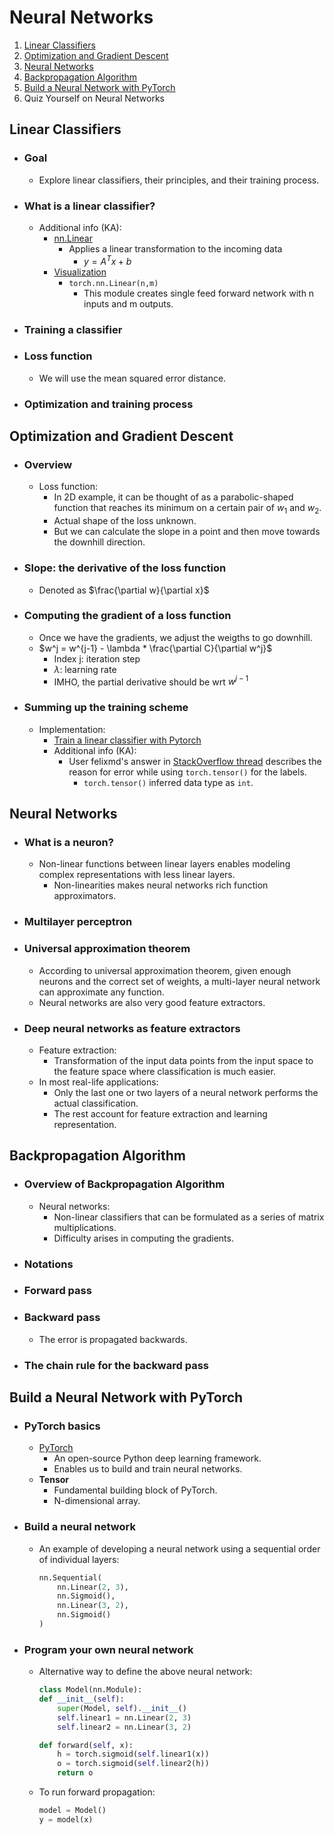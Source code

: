 # Neural Networks

1. [Linear Classifiers](#linear-classifiers)
2. [Optimization and Gradient Descent](#optimization-and-gradient-descent)
3. [Neural Networks](#neural-networks)
4. [Backpropagation Algorithm](#backpropagation-algorithm)
5. [Build a Neural Network with PyTorch](#build-a-neural-network)
6. Quiz Yourself on Neural Networks

## Linear Classifiers

- ### Goal

  - Explore linear classifiers, their principles, and their training process.

- ### What is a linear classifier?

  - Additional info (KA):
    - [nn.Linear](https://pytorch.org/docs/stable/generated/torch.nn.Linear.html)
      - Applies a linear transformation to the incoming data
        - $y = A^Tx + b$
    - [Visualization](https://www.sharetechnote.com/html/Python_PyTorch_nn_Linear_01.html)
      - ```torch.nn.Linear(n,m)```
        - This module creates single feed forward network with n inputs and m outputs.

- ### Training a classifier

- ### Loss function

  - We will use the mean squared error distance.

- ### Optimization and training process

## Optimization and Gradient Descent

- ### Overview

  - Loss function:
    - In 2D example, it can be thought of as a parabolic-shaped function that reaches its minimum on a certain pair of $w_1$ and $w_2$.
    - Actual shape of the loss unknown.
    - But we can calculate the slope in a point and then move towards the downhill direction.

- ### Slope: the derivative of the loss function

  - Denoted as $\frac{\partial w}{\partial x}$

- ### Computing the gradient of a loss function

  - Once we have the gradients, we adjust the weigths to go downhill.
  - $w^j = w^{j-1} - \lambda * \frac{\partial C}{\partial w^j}$
    - Index j: iteration step
    - $\lambda$: learning rate
    - IMHO, the partial derivative should be wrt $w^{j-1}$

- ### Summing up the training scheme

  - Implementation:
    - [Train a linear classifier with Pytorch](../code/train_linear_classifier.py)
    - Additional info (KA):
      - User felixmd's answer in [StackOverflow thread](https://stackoverflow.com/questions/51911749/what-is-the-difference-between-torch-tensor-and-torch-tensor) describes the reason for error while using ```torch.tensor()``` for the labels.
        - ```torch.tensor()``` inferred data type as ```int```.

## Neural Networks

- ### What is a neuron?

  - Non-linear functions between linear layers enables modeling complex representations with less linear layers.
    - Non-linearities makes neural networks rich function approximators.

- ### Multilayer perceptron

- ### Universal approximation theorem

  - According to universal approximation theorem, given enough neurons and the correct set of weights, a multi-layer neural network can approximate any function.
  - Neural networks are also very good feature extractors.

- ### Deep neural networks as feature extractors

  - Feature extraction:
    - Transformation of the input data points from the input space to the feature space where classification is much easier.
  - In most real-life applications:
    - Only the last one or two layers of a neural network performs the actual classification.
    - The rest account for feature extraction and learning representation.

## Backpropagation Algorithm

- ### Overview of Backpropagation Algorithm

  - Neural networks:
    - Non-linear classifiers that can be formulated as a series of matrix multiplications.
    - Difficulty arises in computing the gradients.

- ### Notations

- ### Forward pass

- ### Backward pass

  - The error is propagated backwards.

- ### The chain rule for the backward pass

## Build a Neural Network with PyTorch

- ### PyTorch basics

  - [PyTorch](https://pytorch.org/)
    - An open-source Python deep learning framework.
    - Enables us to build and train neural networks.
  - **Tensor**
    - Fundamental building block of PyTorch.
    - N-dimensional array.

- ### Build a neural network

  - An example of developing a neural network using a sequential order of individual layers:

    ```python
    nn.Sequential( 
        nn.Linear(2, 3), 
        nn.Sigmoid(), 
        nn.Linear(3, 2), 
        nn.Sigmoid() 
    )
      ```

- ### Program your own neural network

  - Alternative way to define the above neural network:

      ```python
      class Model(nn.Module): 
      def __init__(self): 
          super(Model, self).__init__() 
          self.linear1 = nn.Linear(2, 3) 
          self.linear2 = nn.Linear(3, 2) 
  
      def forward(self, x): 
          h = torch.sigmoid(self.linear1(x)) 
          o = torch.sigmoid(self.linear2(h)) 
          return o 
      ```

  - To run forward propagation:

      ```python
      model = Model()
      y = model(x)
      ```
